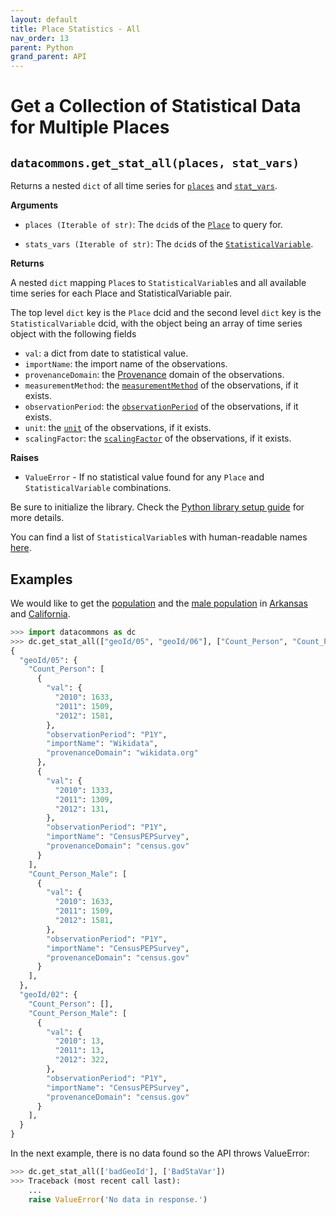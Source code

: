 ```yaml
---
layout: default
title: Place Statistics - All
nav_order: 13
parent: Python
grand_parent: API
---
```


# Get a Collection of Statistical Data for Multiple Places

## `datacommons.get_stat_all(places, stat_vars)`

Returns a nested `dict` of all time series for [`places`](https://datacommons.org/browser/Place) and [`stat_vars`](https://datacommons.org/browser/StatisticalVariable).

**Arguments**

- `places (Iterable of str)`: The `dcid`s of the [`Place`](https://datacommons.org/browser/Place) to query for.

- `stats_vars (Iterable of str)`: The `dcid`s of the
  [`StatisticalVariable`](https://datacommons.org/browser/StatisticalVariable).

**Returns**

A nested `dict` mapping `Place`s to `StatisticalVariable`s and all available
time series for each Place and StatisticalVariable pair.

The top level `dict` key is the `Place` dcid and the second level `dict` key is the
`StatisticalVariable` dcid, with the object being an array of time series object
with the following fields

- `val`: a dict from date to statistical value.
- `importName`: the import name of the observations.
- `provenanceDomain`: the [Provenance](https://datacommons.org/browser/Provenance) domain of the observations.
- `measurementMethod`: the [`measurementMethod`](https://datacommons.org/browser/measurementMethod) of the observations, if it exists.
- `observationPeriod`: the [`observationPeriod`](https://datacommons.org/browser/observationPeriod) of the observations, if it exists.
- `unit`: the [`unit`](https://datacommons.org/browser/unit) of the observations, if it exists.
- `scalingFactor`: the [`scalingFactor`](https://datacommons.org/browser/scalingFactor) of the observations, if it exists.

**Raises**

- `ValueError` - If no statistical value found for any `Place` and `StatisticalVariable` combinations.

Be sure to initialize the library. Check the [Python library setup guide](/api/python/) for more details.

You can find a list of `StatisticalVariable`s with human-readable names [here](/statistical_variables.html).

## Examples

We would like to get the [population](https://datacommons.org/browser/Count_Person) and the [male population](https://datacommons.org/browser/Count_Person_Male) in [Arkansas](https://datacommons.org/browser/geoId/05) and
[California](https://datacommons.org/browser/geoId/06).

```python
>>> import datacommons as dc
>>> dc.get_stat_all(["geoId/05", "geoId/06"], ["Count_Person", "Count_Person_Male"])
{
  "geoId/05": {
    "Count_Person": [
      {
        "val": {
          "2010": 1633,
          "2011": 1509,
          "2012": 1581,
        },
        "observationPeriod": "P1Y",
        "importName": "Wikidata",
        "provenanceDomain": "wikidata.org"
      },
      {
        "val": {
          "2010": 1333,
          "2011": 1309,
          "2012": 131,
        },
        "observationPeriod": "P1Y",
        "importName": "CensusPEPSurvey",
        "provenanceDomain": "census.gov"
      }
    ],
    "Count_Person_Male": [
      {
        "val": {
          "2010": 1633,
          "2011": 1509,
          "2012": 1581,
        },
        "observationPeriod": "P1Y",
        "importName": "CensusPEPSurvey",
        "provenanceDomain": "census.gov"
      }
    ],
  },
  "geoId/02": {
    "Count_Person": [],
    "Count_Person_Male": [
      {
        "val": {
          "2010": 13,
          "2011": 13,
          "2012": 322,
        },
        "observationPeriod": "P1Y",
        "importName": "CensusPEPSurvey",
        "provenanceDomain": "census.gov"
      }
    ],
  }
}
```

In the next example, there is no data found so the API throws ValueError:

```python
>>> dc.get_stat_all(['badGeoId'], ['BadStaVar'])
>>> Traceback (most recent call last):
    ...
    raise ValueError('No data in response.')
```
